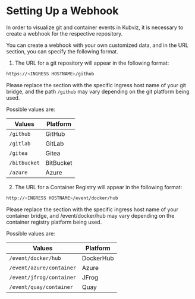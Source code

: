 # Setting Up a Webhook

In order to visualize git and container events in Kubviz, it is necessary to create a webhook for the respective repository.

You can create a webhook with your own customized data, and in the URL section, you can specify the following format.

1. The URL for a git repository will appear in the following format:

```bash
https://<INGRESS HOSTNAME>/github
```
Please replace the <INGRESS HOSTNAME> section with the specific ingress host name of your git bridge, and the path `/github` may vary depending on the git platform being used.

Possible values are:

Values | Platform |
------ | -------- | 
`/github` | GitHub |
`/gitlab` | GitLab |
`/gitea` | Gitea |
`/bitbucket` | BitBucket | 
`/azure` | Azure |

2. The URL for a Container Registry will appear in the following format:

```bash
http://<INGRESS HOSTNAME>/event/docker/hub
```

Please replace the <INGRESS HOSTNAME> section with the specific ingress host name of your container bridge, and /event/docker/hub may vary depending on the container registry platform being used.

Possible values are:

Values | Platform |
------ | -------- | 
`/event/docker/hub` | DockerHub |
`/event/azure/container` | Azure |
`/event/jfrog/container` | JFrog |
`/event/quay/container` | Quay |



